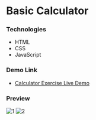 # Basic Calculator

### Technologies
- HTML
- CSS
- JavaScript

### Demo Link
- [Calculator Exercise Live Demo](https://vatsal-s-patel.github.io/Task-2-Calculator-Exercise/)


### Preview
![1](https://github.com/Vatsal-S-Patel/Task-2-Calculator-Exercise/assets/119661782/f08f60a2-ec46-4e04-bdfe-d29361180793)
![2](https://github.com/Vatsal-S-Patel/Task-2-Calculator-Exercise/assets/119661782/7355e526-e06e-45c0-b3e3-4909257e7e68)